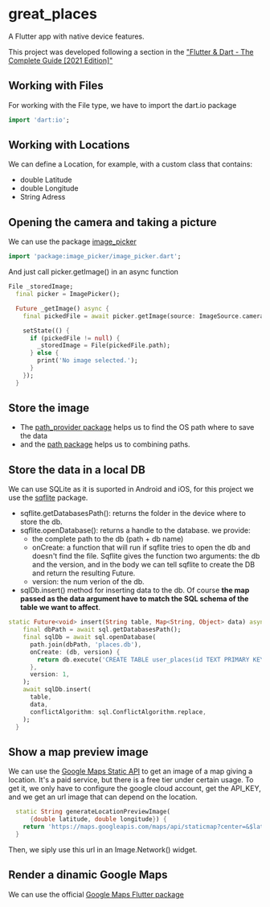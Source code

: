 # great_places

A Flutter app with native device features.

This project was developed following a section in the ["Flutter & Dart - The Complete Guide [2021 Edition]"](https://www.udemy.com/course/learn-flutter-dart-to-build-ios-android-apps/)

## Working with Files
For working with the File type, we have to import the dart.io package
```dart
import 'dart:io';
```

## Working with Locations
We can define a Location, for example, with a custom class that contains:
- double Latitude
- double Longitude
- String Adress

## Opening the camera and taking a picture
We can use the package [image_picker](https://pub.dev/packages/image_picker)
```dart
import 'package:image_picker/image_picker.dart';
```
And just call picker.getImage() in an async function
```dart
File _storedImage;
  final picker = ImagePicker();

  Future _getImage() async {
    final pickedFile = await picker.getImage(source: ImageSource.camera);

    setState(() {
      if (pickedFile != null) {
        _storedImage = File(pickedFile.path);
      } else {
        print('No image selected.');
      }
    });
  }
```

## Store the image
- The [path_provider package](https://pub.dev/packages/path_provider) helps us to find the OS path where to save the data
- and the [path package](https://pub.dev/packages/path) helps us to combining paths.

## Store the data in a local DB
We can use SQLite as it is suported in Android and iOS, for this project we use the [sqflite](https://pub.dev/packages/sqflite) package.
- sqflite.getDatabasesPath(): returns the folder in the device where to store the db.
- sqflite.openDatabase(): returns a handle to the database. we provide:
  - the complete path to the db (path + db name)
  - onCreate: a function that will run if sqflite tries to open the db and doesn't find the file. Sqflite gives the function two arguments: the db and the version, and in the body we can tell sqflite to create the DB and return the resulting Future.
  - version: the num verion of the db.
- sqlDb.insert() method for inserting data to the db.
Of course **the map passed as the data argument have to match the SQL schema of the table we want to affect**.
```dart
static Future<void> insert(String table, Map<String, Object> data) async {
    final dbPath = await sql.getDatabasesPath();
    final sqlDb = await sql.openDatabase(
      path.join(dbPath, 'places.db'),
      onCreate: (db, version) {
        return db.execute('CREATE TABLE user_places(id TEXT PRIMARY KEY, title TEXT, image TEXT');
      },
      version: 1,
    );
    await sqlDb.insert(
      table,
      data,
      conflictAlgorithm: sql.ConflictAlgorithm.replace,
    );
  }
```

## Show a map preview image
We can use the [Google Maps Static API](https://developers.google.com/maps/documentation/maps-static) to get an image of a map giving a location. It's a paid service, but there is a free tier under certain usage.
To get it, we only have to configure the google cloud account, get the API_KEY, and we get an url image that can depend on the location.
```dart
  static String generateLocationPreviewImage(
      {double latitude, double longitude}) {
    return 'https://maps.googleapis.com/maps/api/staticmap?center=&$latitude,$longitude&zoom=16&size=600x300&maptype=roadmap&markers=color:red%7Clabel:A%7C$latitude,$longitude&key=$GOOGLE_API_KEY';
  }
```
Then, we siply use this url in an Image.Network() widget.

## Render a dinamic Google Maps
We can use the official [Google Maps Flutter package](https://pub.dev/packages/google_maps_flutter/install)